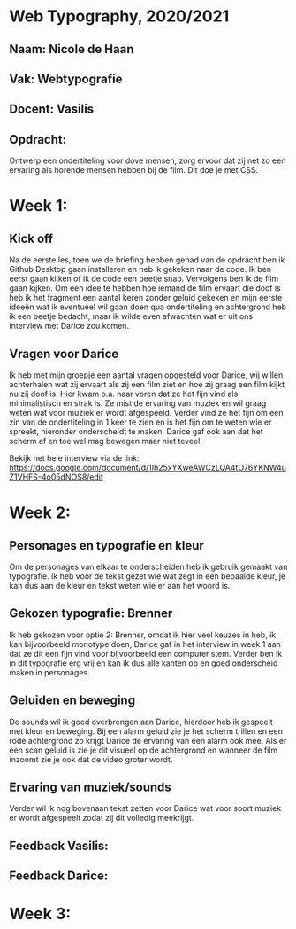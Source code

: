 # Web Typography, 2020/2021

## Naam: Nicole de Haan
## Vak: Webtypografie
## Docent: Vasilis

## Opdracht:

Ontwerp een ondertiteling voor dove mensen, zorg ervoor dat zij net zo een ervaring als horende mensen hebben bij de film. Dit doe je met CSS.

# Week 1:

## Kick off

Na de eerste les, toen we de briefing hebben gehad van de opdracht ben ik Github Desktop gaan installeren en heb ik gekeken naar de code. Ik ben eerst gaan kijken of ik de code een beetje snap. Vervolgens ben ik de film gaan kijken. Om een idee te hebben hoe iemand de film ervaart die doof is heb ik het fragment een aantal keren zonder geluid gekeken en mijn eerste ideeën wat ik eventueel wil gaan doen qua ondertiteling en achtergrond heb ik een beetje bedacht, maar ik wilde even afwachten wat er uit ons interview met Darice zou komen.

## Vragen voor Darice

Ik heb met mijn groepje een aantal vragen opgesteld voor Darice, wij willen achterhalen wat zij ervaart als zij een film ziet en hoe zij graag een film kijkt nu zij doof is. Hier kwam o.a. naar voren dat ze het fijn vind als minimalistisch en strak is. Ze mist de ervaring van muziek en wil graag weten wat voor muziek er wordt afgespeeld. Verder vind ze het fijn om een zin van de ondertiteling in 1 keer te zien en is het fijn om te weten wie er spreekt, hieronder onderscheidt te maken. Darice gaf ook aan dat het scherm af en toe wel mag bewegen maar niet teveel. 

Bekijk het hele interview via de link: https://docs.google.com/document/d/1Ih25xYXweAWCzLQA4tO76YKNW4uZ1VHFS-4o05dNOS8/edit

# Week 2:

## Personages en typografie en kleur

Om de personages van elkaar te onderscheiden heb ik gebruik gemaakt van typografie. Ik heb voor de tekst gezet wie wat zegt in een bepaalde kleur, je kan dus aan de kleur en tekst weten wie er aan het woord is. 

## Gekozen typografie: Brenner

Ik heb gekozen voor optie 2: Brenner, omdat ik hier veel keuzes in heb, ik kan bijvoorbeeld monotype doen, Darice gaf in het interview in week 1 aan dat ze dit een fijn vind voor bijvoorbeeld een computer stem. Verder ben ik in dit typografie erg vrij en kan ik dus alle kanten op en goed onderscheid maken in personages.

## Geluiden en beweging

De sounds wil ik goed overbrengen aan Darice, hierdoor heb ik gespeelt met kleur en beweging. Bij een alarm geluid zie je het scherm trillen en een rode achtergrond zo krijgt Darice de ervaring van een alarm ook mee. Als er een scan geluid is zie je dit visueel op de achtergrond en wanneer de film inzoomt zie je ook dat de video groter wordt. 

## Ervaring van muziek/sounds

Verder wil ik nog bovenaan tekst zetten voor Darice wat voor soort muziek er wordt afgespeelt zodat zij dit volledig meekrijgt.

## Feedback Vasilis:

## Feedback Darice:


# Week 3: